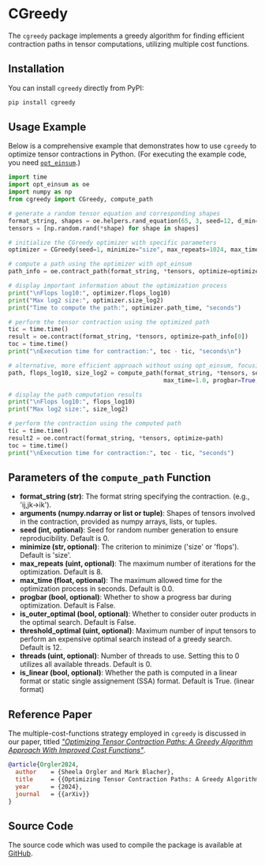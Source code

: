 # CGreedy

The `cgreedy` package implements a greedy algorithm for finding efficient contraction paths in tensor computations, utilizing multiple cost functions.

## Installation

You can install `cgreedy` directly from PyPI:

```bash
pip install cgreedy
```

## Usage Example

Below is a comprehensive example that demonstrates how to use `cgreedy` to optimize tensor contractions in Python.
(For executing the example code, you need [`opt_einsum`](https://pypi.org/project/opt-einsum/).)


```python
import time
import opt_einsum as oe
import numpy as np
from cgreedy import CGreedy, compute_path

# generate a random tensor equation and corresponding shapes
format_string, shapes = oe.helpers.rand_equation(65, 3, seed=12, d_min=2, d_max=10, n_out=2)
tensors = [np.random.rand(*shape) for shape in shapes]

# initialize the CGreedy optimizer with specific parameters
optimizer = CGreedy(seed=1, minimize="size", max_repeats=1024, max_time=1.0, progbar=True, threshold_optimal=12, threads=0)

# compute a path using the optimizer with opt_einsum
path_info = oe.contract_path(format_string, *tensors, optimize=optimizer)

# display important information about the optimization process
print("\nFlops log10:", optimizer.flops_log10)
print("Max log2 size:", optimizer.size_log2)
print("Time to compute the path:", optimizer.path_time, "seconds")

# perform the tensor contraction using the optimized path
tic = time.time()
result = oe.contract(format_string, *tensors, optimize=path_info[0])
toc = time.time()
print("\nExecution time for contraction:", toc - tic, "seconds\n")

# alternative, more efficient approach without using opt_einsum, focusing only on the path computation
path, flops_log10, size_log2 = compute_path(format_string, *tensors, seed=1, minimize="size", max_repeats=1024,
                                            max_time=1.0, progbar=True, threshold_optimal=12, threads=0, is_linear=True)

# display the path computation results
print("\nFlops log10:", flops_log10)
print("Max log2 size:", size_log2)

# perform the contraction using the computed path
tic = time.time()
result2 = oe.contract(format_string, *tensors, optimize=path)
toc = time.time()
print("\nExecution time for contraction:", toc - tic, "seconds")
```

##  Parameters of the `compute_path` Function

- **format_string (str)**: The format string specifying the contraction. (e.g., 'ij,jk->ik').
- **arguments (numpy.ndarray or list or tuple)**: Shapes of tensors involved in the contraction, provided as numpy arrays, lists, or tuples.
- **seed (int, optional)**: Seed for random number generation to ensure reproducibility. Default is 0.
- **minimize (str, optional)**: The criterion to minimize ('size' or 'flops'). Default is 'size'.
- **max_repeats (uint, optional)**: The maximum number of iterations for the optimization. Default is 8.
- **max_time (float, optional)**: The maximum allowed time for the optimization process in seconds. Default is 0.0.
- **progbar (bool, optional)**: Whether to show a progress bar during optimization. Default is False.
- **is_outer_optimal (bool, optional)**: Whether to consider outer products in the optimal search. Default is False.
- **threshold_optimal (uint, optional)**: Maximum number of input tensors to perform an expensive optimal search instead
  of a greedy search. Default is 12.
- **threads (uint, optional)**: Number of threads to use. Setting this to 0 utilizes all available threads. Default is 0.
- **is_linear (bool, optional)**: Whether the path is computed in a linear format or static single assignement (SSA) format. Default is True. (linear format)

## Reference Paper

The multiple-cost-functions strategy employed in `cgreedy` is discussed in our paper, titled [_"Optimizing Tensor Contraction Paths: A Greedy Algorithm Approach With Improved Cost Functions"_](https://arxiv.org/abs/2405.09644).

```bibtex
@article{Orgler2024,
  author    = {Sheela Orgler and Mark Blacher},
  title     = {{Optimizing Tensor Contraction Paths: A Greedy Algorithm Approach With Improved Cost Functions}},
  year      = {2024},
  journal   = {{arXiv}}
}
```

## Source Code
The source code which was used to compile the package is available at [GitHub](https://github.com/mark-blacher/cgreedy).
